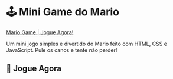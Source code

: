 # 🕹️ Mini Game do Mario

[Mario Game | Jogue Agora! ](https://allysonhub.github.io/Game_Mario/)


Um mini jogo simples e divertido do Mario feito com HTML, CSS e JavaScript. Pule os canos e tente não perder!

## 🚀 Jogue Agora
